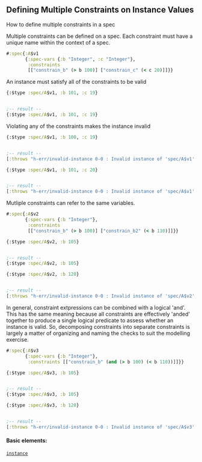 ## Defining Multiple Constraints on Instance Values

How to define multiple constraints in a spec

Multiple constraints can be defined on a spec. Each constraint must have a unique name within the context of a spec.

```clojure
#:spec{:A$v1
       {:spec-vars {:b "Integer", :c "Integer"},
        :constraints
        [["constrain_b" (> b 100)] ["constrain_c" (< c 20)]]}}
```

An instance must satisfy all of the constraints to be valid

```clojure
{:$type :spec/A$v1, :b 101, :c 19}


;-- result --
{:$type :spec/A$v1, :b 101, :c 19}
```

Violating any of the constraints makes the instance invalid

```clojure
{:$type :spec/A$v1, :b 100, :c 19}


;-- result --
[:throws "h-err/invalid-instance 0-0 : Invalid instance of 'spec/A$v1', violates constraints constrain_b" :h-err/invalid-instance]
```

```clojure
{:$type :spec/A$v1, :b 101, :c 20}


;-- result --
[:throws "h-err/invalid-instance 0-0 : Invalid instance of 'spec/A$v1', violates constraints constrain_c" :h-err/invalid-instance]
```

Mutliple constraints can refer to the same variables.

```clojure
#:spec{:A$v2
       {:spec-vars {:b "Integer"},
        :constraints
        [["constrain_b" (> b 100)] ["constrain_b2" (< b 110)]]}}
```

```clojure
{:$type :spec/A$v2, :b 105}


;-- result --
{:$type :spec/A$v2, :b 105}
```

```clojure
{:$type :spec/A$v2, :b 120}


;-- result --
[:throws "h-err/invalid-instance 0-0 : Invalid instance of 'spec/A$v2', violates constraints constrain_b2" :h-err/invalid-instance]
```

In general, constraint extpressions can be combined with a logical 'and'. This has the same meaning because all constraints are effectively 'anded' together to produce a single logical predicate to assess whether an instance is valid. So, decomposing constraints into separate constraints is largely a matter of organizing and naming the checks to suit the modelling exercise.

```clojure
#:spec{:A$v3
       {:spec-vars {:b "Integer"},
        :constraints [["constrain_b" (and (> b 100) (< b 110))]]}}
```

```clojure
{:$type :spec/A$v3, :b 105}


;-- result --
{:$type :spec/A$v3, :b 105}
```

```clojure
{:$type :spec/A$v3, :b 120}


;-- result --
[:throws "h-err/invalid-instance 0-0 : Invalid instance of 'spec/A$v3', violates constraints constrain_b" :h-err/invalid-instance]
```

#### Basic elements:

[`instance`](halite-basic-syntax-reference.md#instance)

